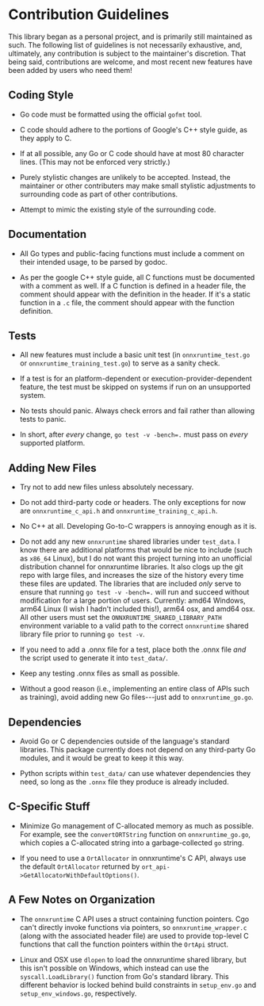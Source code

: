 Contribution Guidelines
=======================

This library began as a personal project, and is primarily still maintained as
such.  The following list of guidelines is not necessarily exhaustive, and,
ultimately, any contribution is subject to the maintainer's discretion. That
being said, contributions are welcome, and most recent new features have been
added by users who need them!

Coding Style
------------

 - Go code must be formatted using the official `gofmt` tool.

 - C code should adhere to the portions of Google's C++ style guide, as they
   apply to C.

 - If at all possible, any Go or C code should have at most 80 character lines.
   (This may not be enforced very strictly.)

 - Purely stylistic changes are unlikely to be accepted. Instead, the
   maintainer or other contributers may make small stylistic adjustments to
   surrounding code as part of other contributions.

 - Attempt to mimic the existing style of the surrounding code.


Documentation
-------------

 - All Go types and public-facing functions must include a comment on their
   intended usage, to be parsed by godoc.

 - As per the google C++ style guide, all C functions must be documented with a
   comment as well.  If a C function is defined in a header file, the comment
   should appear with the definition in the header. If it's a static function
   in a `.c` file, the comment should appear with the function definition.


Tests
-----

 - All new features must include a basic unit test (in `onnxruntime_test.go` or
   `onnxruntime_training_test.go`) to serve as a sanity check.

 - If a test is for an platform-dependent or execution-provider-dependent
   feature, the test must be skipped on systems if run on an unsupported
   system.

 - No tests should panic.  Always check errors and fail rather than allowing
   tests to panic.

 - In short, after _every_ change, `go test -v -bench=.` must pass on _every_
   supported platform.


Adding New Files
----------------

 - Try not to add new files unless absolutely necessary.

 - Do not add third-party code or headers.  The only exceptions for now are
   `onnxruntime_c_api.h` and `onnxruntime_training_c_api.h`.

 - No C++ at all. Developing Go-to-C wrappers is annoying enough as it is.

 - Do not add any new `onnxruntime` shared libraries under `test_data`. I know
   there are additional platforms that would be nice to include (such as
   `x86_64` Linux), but I do not want this project turning into an unofficial
   distribution channel for onnxruntime libraries.  It also clogs up the git
   repo with large files, and increases the size of the history every time
   these files are updated.  The libraries that are included _only_ serve to
   ensure that running `go test -v -bench=.` will run and succeed without
   modification for a large portion of users. Currently: amd64 Windows,
   arm64 Linux (I wish I hadn't included this!), arm64 osx, and
   amd64 osx. All other users must set the `ONNXRUNTIME_SHARED_LIBRARY_PATH`
   environment variable to a valid path to the correct `onnxruntime` shared
   library file prior to running `go test -v`.

 - If you need to add a .onnx file for a test, place both the .onnx file
   _and_ the script used to generate it into `test_data/`.

 - Keep any testing .onnx files as small as possible.

 - Without a good reason (i.e., implementing an entire class of APIs such as
   training), avoid adding new Go files---just add to `onnxruntime_go.go`.


Dependencies
------------

 - Avoid Go or C dependencies outside of the language's standard libraries.
   This package currently does not depend on any third-party Go modules, and
   it would be great to keep it this way.

 - Python scripts within `test_data/` can use whatever dependencies they need,
   so long as the `.onnx` file they produce is already included.


C-Specific Stuff
----------------

 - Minimize Go management of C-allocated memory as much as possible. For
   example, see the `convertORTString` function on `onnxruntime_go.go`, which
   copies a C-allocated string into a garbage-collected `go` string.

 - If you need to use a `OrtAllocator` in onnxruntime's C API, always use the
   default `OrtAllocator` returned by
   `ort_api->GetAllocatorWithDefaultOptions()`.


A Few Notes on Organization
---------------------------

 - The `onnxruntime` C API uses a struct containing function pointers. Cgo
   can't directly invoke functions via pointers, so `onnxruntime_wrapper.c`
   (along with the associated header file) are used to provide top-level C
   functions that call the function pointers within the `OrtApi` struct.

 - Linux and OSX use `dlopen` to load the onnxruntime shared library, but this
   isn't possible on Windows, which instead can use the `syscall.LoadLibrary()`
   function from Go's standard library. This different behavior is locked
   behind build constraints in `setup_env.go` and `setup_env_windows.go`,
   respectively.

